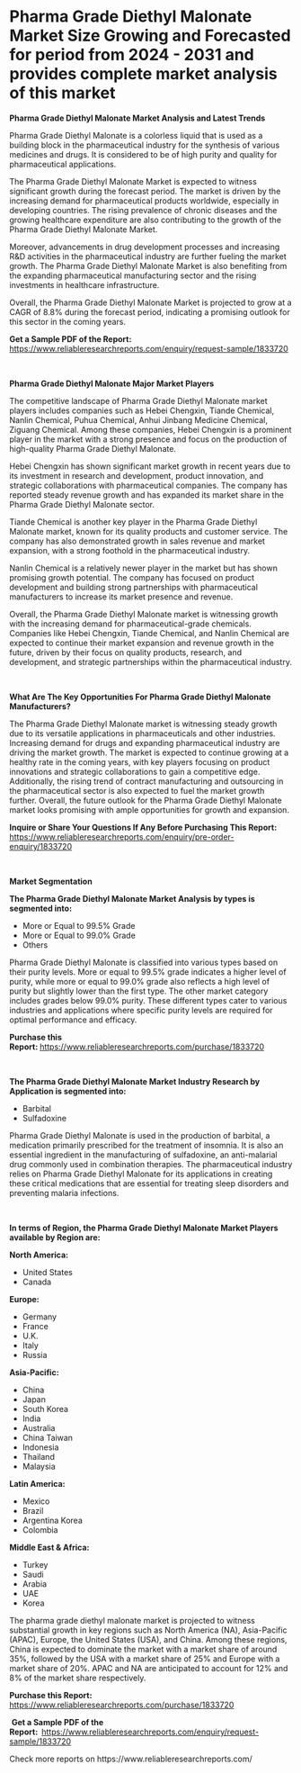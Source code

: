 <p><h1>Pharma Grade Diethyl Malonate Market Size Growing and Forecasted for period from 2024 - 2031 and provides complete market analysis of this market</h1></p><p><strong>Pharma Grade Diethyl Malonate Market Analysis and Latest Trends</strong></p>
<p><p>Pharma Grade Diethyl Malonate is a colorless liquid that is used as a building block in the pharmaceutical industry for the synthesis of various medicines and drugs. It is considered to be of high purity and quality for pharmaceutical applications.</p><p>The Pharma Grade Diethyl Malonate Market is expected to witness significant growth during the forecast period. The market is driven by the increasing demand for pharmaceutical products worldwide, especially in developing countries. The rising prevalence of chronic diseases and the growing healthcare expenditure are also contributing to the growth of the Pharma Grade Diethyl Malonate Market.</p><p>Moreover, advancements in drug development processes and increasing R&D activities in the pharmaceutical industry are further fueling the market growth. The Pharma Grade Diethyl Malonate Market is also benefiting from the expanding pharmaceutical manufacturing sector and the rising investments in healthcare infrastructure.</p><p>Overall, the Pharma Grade Diethyl Malonate Market is projected to grow at a CAGR of 8.8% during the forecast period, indicating a promising outlook for this sector in the coming years.</p></p>
<p><strong>Get a Sample PDF of the Report:&nbsp;</strong> <a href="https://www.reliableresearchreports.com/enquiry/request-sample/1833720">https://www.reliableresearchreports.com/enquiry/request-sample/1833720</a></p>
<p>&nbsp;</p>
<p><strong>Pharma Grade Diethyl Malonate Major Market Players</strong></p>
<p><p>The competitive landscape of Pharma Grade Diethyl Malonate market players includes companies such as Hebei Chengxin, Tiande Chemical, Nanlin Chemical, Puhua Chemical, Anhui Jinbang Medicine Chemical, Ziguang Chemical. Among these companies, Hebei Chengxin is a prominent player in the market with a strong presence and focus on the production of high-quality Pharma Grade Diethyl Malonate.</p><p>Hebei Chengxin has shown significant market growth in recent years due to its investment in research and development, product innovation, and strategic collaborations with pharmaceutical companies. The company has reported steady revenue growth and has expanded its market share in the Pharma Grade Diethyl Malonate sector.</p><p>Tiande Chemical is another key player in the Pharma Grade Diethyl Malonate market, known for its quality products and customer service. The company has also demonstrated growth in sales revenue and market expansion, with a strong foothold in the pharmaceutical industry.</p><p>Nanlin Chemical is a relatively newer player in the market but has shown promising growth potential. The company has focused on product development and building strong partnerships with pharmaceutical manufacturers to increase its market presence and revenue.</p><p>Overall, the Pharma Grade Diethyl Malonate market is witnessing growth with the increasing demand for pharmaceutical-grade chemicals. Companies like Hebei Chengxin, Tiande Chemical, and Nanlin Chemical are expected to continue their market expansion and revenue growth in the future, driven by their focus on quality products, research, and development, and strategic partnerships within the pharmaceutical industry.</p></p>
<p>&nbsp;</p>
<p><strong>What Are The Key Opportunities For Pharma Grade Diethyl Malonate Manufacturers?</strong></p>
<p><p>The Pharma Grade Diethyl Malonate market is witnessing steady growth due to its versatile applications in pharmaceuticals and other industries. Increasing demand for drugs and expanding pharmaceutical industry are driving the market growth. The market is expected to continue growing at a healthy rate in the coming years, with key players focusing on product innovations and strategic collaborations to gain a competitive edge. Additionally, the rising trend of contract manufacturing and outsourcing in the pharmaceutical sector is also expected to fuel the market growth further. Overall, the future outlook for the Pharma Grade Diethyl Malonate market looks promising with ample opportunities for growth and expansion.</p></p>
<p><strong>Inquire or Share Your Questions If Any Before Purchasing This Report:</strong> <a href="https://www.reliableresearchreports.com/enquiry/pre-order-enquiry/1833720">https://www.reliableresearchreports.com/enquiry/pre-order-enquiry/1833720</a></p>
<p>&nbsp;</p>
<p><strong>Market Segmentation</strong></p>
<p><strong>The Pharma Grade Diethyl Malonate Market Analysis by types is segmented into:</strong></p>
<p><ul><li>More or Equal to 99.5% Grade</li><li>More or Equal to 99.0% Grade</li><li>Others</li></ul></p>
<p><p>Pharma Grade Diethyl Malonate is classified into various types based on their purity levels. More or equal to 99.5% grade indicates a higher level of purity, while more or equal to 99.0% grade also reflects a high level of purity but slightly lower than the first type. The other market category includes grades below 99.0% purity. These different types cater to various industries and applications where specific purity levels are required for optimal performance and efficacy.</p></p>
<p><strong>Purchase this Report:&nbsp;</strong><a href="https://www.reliableresearchreports.com/purchase/1833720">https://www.reliableresearchreports.com/purchase/1833720</a></p>
<p>&nbsp;</p>
<p><strong>The Pharma Grade Diethyl Malonate Market Industry Research by Application is segmented into:</strong></p>
<p><ul><li>Barbital</li><li>Sulfadoxine</li></ul></p>
<p><p>Pharma Grade Diethyl Malonate is used in the production of barbital, a medication primarily prescribed for the treatment of insomnia. It is also an essential ingredient in the manufacturing of sulfadoxine, an anti-malarial drug commonly used in combination therapies. The pharmaceutical industry relies on Pharma Grade Diethyl Malonate for its applications in creating these critical medications that are essential for treating sleep disorders and preventing malaria infections.</p></p>
<p>&nbsp;</p>
<p><strong>In terms of Region, the Pharma Grade Diethyl Malonate Market Players available by Region are:</strong></p>
<p>
    <p> <strong> North America: </strong>
        <ul>
            <li>United States</li>
            <li>Canada</li>
        </ul>
        </p> 
    <p> <strong> Europe: </strong>
        <ul>
            <li>Germany</li>
            <li>France</li>
            <li>U.K.</li>
            <li>Italy</li>
            <li>Russia</li>
        </ul>
        </p> 
    <p> <strong> Asia-Pacific: </strong>
        <ul>
            <li>China</li>
            <li>Japan</li>
            <li>South Korea</li>
            <li>India</li>
            <li>Australia</li>
            <li>China Taiwan</li>
            <li>Indonesia</li>
            <li>Thailand</li>
            <li>Malaysia</li>
        </ul>
        </p> 
    <p> <strong> Latin America: </strong>
        <ul>
            <li>Mexico</li>
            <li>Brazil</li>
            <li>Argentina Korea</li>
            <li>Colombia</li>
        </ul>
        </p> 
    <p> <strong> Middle East & Africa: </strong>
        <ul>
            <li>Turkey</li>
            <li>Saudi</li>
            <li>Arabia</li>
            <li>UAE</li>
            <li>Korea</li>
        </ul>
    </p>
    </p>
<p><p>The pharma grade diethyl malonate market is projected to witness substantial growth in key regions such as North America (NA), Asia-Pacific (APAC), Europe, the United States (USA), and China. Among these regions, China is expected to dominate the market with a market share of around 35%, followed by the USA with a market share of 25% and Europe with a market share of 20%. APAC and NA are anticipated to account for 12% and 8% of the market share respectively.</p></p>
<p><strong>Purchase this Report: </strong><a href="https://www.reliableresearchreports.com/purchase/1833720">https://www.reliableresearchreports.com/purchase/1833720</a></p>
<p>&nbsp;<strong>Get a Sample PDF of the Report:&nbsp;&nbsp;</strong><a href="https://www.reliableresearchreports.com/enquiry/request-sample/1833720">https://www.reliableresearchreports.com/enquiry/request-sample/1833720</a></p>
<p><strong></strong></p>
<p>Check more reports on https://www.reliableresearchreports.com/</p>